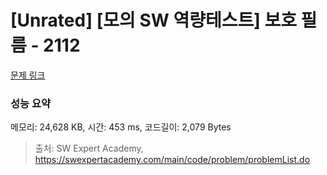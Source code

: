 # [Unrated] [모의 SW 역량테스트] 보호 필름 - 2112 

[문제 링크](https://swexpertacademy.com/main/code/problem/problemDetail.do?contestProbId=AV5V1SYKAaUDFAWu) 

### 성능 요약

메모리: 24,628 KB, 시간: 453 ms, 코드길이: 2,079 Bytes



> 출처: SW Expert Academy, https://swexpertacademy.com/main/code/problem/problemList.do
